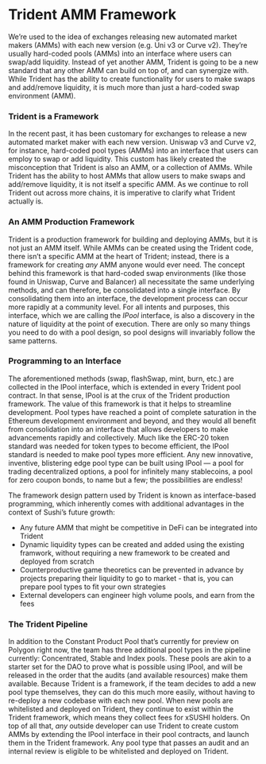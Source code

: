# Trident AMM Framework

We’re used to the idea of exchanges releasing new automated market makers (AMMs) with each new version (e.g. Uni v3 or Curve v2). They’re usually hard-coded pools (AMMs) into an interface where users can swap/add liquidity. Instead of yet another AMM, Trident is going to be a new standard that any other AMM can build on top of, and can synergize with. While Trident has the ability to create functionality for users to make swaps and add/remove liquidity, it is much more than just a hard-coded swap environment (AMM).

### Trident is a Framework

In the recent past, it has been customary for exchanges to release a new automated market maker with each new version. Uniswap v3 and Curve v2, for instance, hard-coded pool types (AMMs) into an interface that users can employ to swap or add liquidity. This custom has likely created the misconception that Trident is also an AMM, or a collection of AMMs. While Trident has the ability to host AMMs that allow users to make swaps and add/remove liquidity, it is not itself a specific AMM. As we continue to roll Trident out across more chains, it is imperative to clarify what Trident actually is.

### An AMM Production Framework

Trident is a production framework for building and deploying AMMs, but it is not just an AMM itself. While AMMs can be created using the Trident code, there isn’t a specific AMM at the heart of Trident; instead, there is a framework for creating _any_ AMM anyone would ever need. The concept behind this framework is that hard-coded swap environments (like those found in Uniswap, Curve and Balancer) all necessitate the same underlying methods, and can therefore, be consolidated into a single interface. By consolidating them into an interface, the development process can occur more rapidly at a community level. For all intents and purposes, this interface, which we are calling the _IPool_ interface, is also a discovery in the nature of liquidity at the point of execution. There are only so many things you need to do with a pool design, so pool designs will invariably follow the same patterns.

### Programming to an Interface

The aforementioned methods (swap, flashSwap, mint, burn, etc.) are collected in the IPool interface, which is extended in every Trident pool contract. In that sense, IPool is at the crux of the Trident production framework. The value of this framework is that it helps to streamline development. Pool types have reached a point of complete saturation in the Ethereum development environment and beyond, and they would all benefit from consolidation into an interface that allows developers to make advancements rapidly and collectively. Much like the ERC-20 token standard was needed for token types to become efficient, the IPool standard is needed to make pool types more efficient. Any new innovative, inventive, blistering edge pool type can be built using IPool — a pool for trading decentralized options, a pool for infinitely many stablecoins, a pool for zero coupon bonds, to name but a few; the possibilities are endless!

The framework design pattern used by Trident is known as interface-based programming, which inherently comes with additional advantages in the context of Sushi’s future growth:

-   Any future AMM that might be competitive in DeFi can be integrated into Trident
-   Dynamic liquidity types can be created and added using the existing framwork, without requiring a new framework to be created and deployed from scratch
-   Counterproductive game theoretics can be prevented in advance by projects preparing their liquidity to go to market - that is, you can prepare pool types to fit your own strategies
-   External developers can engineer high volume pools, and earn from the fees

### The Trident Pipeline

In addition to the Constant Product Pool that’s currently for preview on Polygon right now, the team has three additional pool types in the pipeline currently: Concentrated, Stable and Index pools. These pools are akin to a starter set for the DAO to prove what is possible using IPool, and will be released in the order that the audits (and available resources) make them available. Because Trident is a framework, if the team decides to add a new pool type themselves, they can do this much more easily, without having to re-deploy a new codebase with each new pool. When new pools are whitelisted and deployed on Trident, they continue to exist within the Trident framework, which means they collect fees for xSUSHI holders. On top of all that, _any_ outside developer can use Trident to create custom AMMs by extending the IPool interface in their pool contracts, and launch them in the Trident framework. Any pool type that passes an audit and an internal review is eligible to be whitelisted and deployed on Trident.
